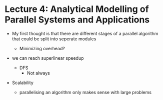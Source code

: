 # Lecture 4: Analytical Modelling of Parallel Systems and Applications
*   My first thought is that there are different stages of a parallel algorithm that could be split into seperate modules
    *   Minimizing overhead?

*   we can reach superlinear speedup
    *   DFS
        *   Not always
*   Scalability
    *   parallelising an algorithm only makes sense with large problems

